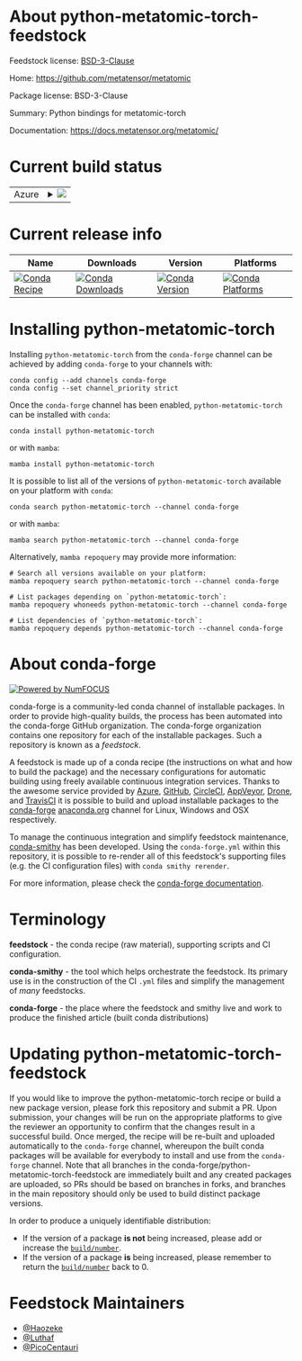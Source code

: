 About python-metatomic-torch-feedstock
======================================

Feedstock license: [BSD-3-Clause](https://github.com/conda-forge/python-metatomic-torch-feedstock/blob/main/LICENSE.txt)

Home: https://github.com/metatensor/metatomic

Package license: BSD-3-Clause

Summary: Python bindings for metatomic-torch

Documentation: https://docs.metatensor.org/metatomic/

Current build status
====================


<table>
    
  <tr>
    <td>Azure</td>
    <td>
      <details>
        <summary>
          <a href="https://dev.azure.com/conda-forge/feedstock-builds/_build/latest?definitionId=26118&branchName=main">
            <img src="https://dev.azure.com/conda-forge/feedstock-builds/_apis/build/status/python-metatomic-torch-feedstock?branchName=main">
          </a>
        </summary>
        <table>
          <thead><tr><th>Variant</th><th>Status</th></tr></thead>
          <tbody><tr>
              <td>linux_64_python3.10.____cpython</td>
              <td>
                <a href="https://dev.azure.com/conda-forge/feedstock-builds/_build/latest?definitionId=26118&branchName=main">
                  <img src="https://dev.azure.com/conda-forge/feedstock-builds/_apis/build/status/python-metatomic-torch-feedstock?branchName=main&jobName=linux&configuration=linux%20linux_64_python3.10.____cpython" alt="variant">
                </a>
              </td>
            </tr><tr>
              <td>linux_64_python3.11.____cpython</td>
              <td>
                <a href="https://dev.azure.com/conda-forge/feedstock-builds/_build/latest?definitionId=26118&branchName=main">
                  <img src="https://dev.azure.com/conda-forge/feedstock-builds/_apis/build/status/python-metatomic-torch-feedstock?branchName=main&jobName=linux&configuration=linux%20linux_64_python3.11.____cpython" alt="variant">
                </a>
              </td>
            </tr><tr>
              <td>linux_64_python3.12.____cpython</td>
              <td>
                <a href="https://dev.azure.com/conda-forge/feedstock-builds/_build/latest?definitionId=26118&branchName=main">
                  <img src="https://dev.azure.com/conda-forge/feedstock-builds/_apis/build/status/python-metatomic-torch-feedstock?branchName=main&jobName=linux&configuration=linux%20linux_64_python3.12.____cpython" alt="variant">
                </a>
              </td>
            </tr><tr>
              <td>linux_64_python3.13.____cp313</td>
              <td>
                <a href="https://dev.azure.com/conda-forge/feedstock-builds/_build/latest?definitionId=26118&branchName=main">
                  <img src="https://dev.azure.com/conda-forge/feedstock-builds/_apis/build/status/python-metatomic-torch-feedstock?branchName=main&jobName=linux&configuration=linux%20linux_64_python3.13.____cp313" alt="variant">
                </a>
              </td>
            </tr><tr>
              <td>linux_aarch64_python3.10.____cpython</td>
              <td>
                <a href="https://dev.azure.com/conda-forge/feedstock-builds/_build/latest?definitionId=26118&branchName=main">
                  <img src="https://dev.azure.com/conda-forge/feedstock-builds/_apis/build/status/python-metatomic-torch-feedstock?branchName=main&jobName=linux&configuration=linux%20linux_aarch64_python3.10.____cpython" alt="variant">
                </a>
              </td>
            </tr><tr>
              <td>linux_aarch64_python3.11.____cpython</td>
              <td>
                <a href="https://dev.azure.com/conda-forge/feedstock-builds/_build/latest?definitionId=26118&branchName=main">
                  <img src="https://dev.azure.com/conda-forge/feedstock-builds/_apis/build/status/python-metatomic-torch-feedstock?branchName=main&jobName=linux&configuration=linux%20linux_aarch64_python3.11.____cpython" alt="variant">
                </a>
              </td>
            </tr><tr>
              <td>linux_aarch64_python3.12.____cpython</td>
              <td>
                <a href="https://dev.azure.com/conda-forge/feedstock-builds/_build/latest?definitionId=26118&branchName=main">
                  <img src="https://dev.azure.com/conda-forge/feedstock-builds/_apis/build/status/python-metatomic-torch-feedstock?branchName=main&jobName=linux&configuration=linux%20linux_aarch64_python3.12.____cpython" alt="variant">
                </a>
              </td>
            </tr><tr>
              <td>linux_aarch64_python3.13.____cp313</td>
              <td>
                <a href="https://dev.azure.com/conda-forge/feedstock-builds/_build/latest?definitionId=26118&branchName=main">
                  <img src="https://dev.azure.com/conda-forge/feedstock-builds/_apis/build/status/python-metatomic-torch-feedstock?branchName=main&jobName=linux&configuration=linux%20linux_aarch64_python3.13.____cp313" alt="variant">
                </a>
              </td>
            </tr><tr>
              <td>osx_64_python3.10.____cpython</td>
              <td>
                <a href="https://dev.azure.com/conda-forge/feedstock-builds/_build/latest?definitionId=26118&branchName=main">
                  <img src="https://dev.azure.com/conda-forge/feedstock-builds/_apis/build/status/python-metatomic-torch-feedstock?branchName=main&jobName=osx&configuration=osx%20osx_64_python3.10.____cpython" alt="variant">
                </a>
              </td>
            </tr><tr>
              <td>osx_64_python3.11.____cpython</td>
              <td>
                <a href="https://dev.azure.com/conda-forge/feedstock-builds/_build/latest?definitionId=26118&branchName=main">
                  <img src="https://dev.azure.com/conda-forge/feedstock-builds/_apis/build/status/python-metatomic-torch-feedstock?branchName=main&jobName=osx&configuration=osx%20osx_64_python3.11.____cpython" alt="variant">
                </a>
              </td>
            </tr><tr>
              <td>osx_64_python3.12.____cpython</td>
              <td>
                <a href="https://dev.azure.com/conda-forge/feedstock-builds/_build/latest?definitionId=26118&branchName=main">
                  <img src="https://dev.azure.com/conda-forge/feedstock-builds/_apis/build/status/python-metatomic-torch-feedstock?branchName=main&jobName=osx&configuration=osx%20osx_64_python3.12.____cpython" alt="variant">
                </a>
              </td>
            </tr><tr>
              <td>osx_64_python3.13.____cp313</td>
              <td>
                <a href="https://dev.azure.com/conda-forge/feedstock-builds/_build/latest?definitionId=26118&branchName=main">
                  <img src="https://dev.azure.com/conda-forge/feedstock-builds/_apis/build/status/python-metatomic-torch-feedstock?branchName=main&jobName=osx&configuration=osx%20osx_64_python3.13.____cp313" alt="variant">
                </a>
              </td>
            </tr><tr>
              <td>osx_arm64_python3.10.____cpython</td>
              <td>
                <a href="https://dev.azure.com/conda-forge/feedstock-builds/_build/latest?definitionId=26118&branchName=main">
                  <img src="https://dev.azure.com/conda-forge/feedstock-builds/_apis/build/status/python-metatomic-torch-feedstock?branchName=main&jobName=osx&configuration=osx%20osx_arm64_python3.10.____cpython" alt="variant">
                </a>
              </td>
            </tr><tr>
              <td>osx_arm64_python3.11.____cpython</td>
              <td>
                <a href="https://dev.azure.com/conda-forge/feedstock-builds/_build/latest?definitionId=26118&branchName=main">
                  <img src="https://dev.azure.com/conda-forge/feedstock-builds/_apis/build/status/python-metatomic-torch-feedstock?branchName=main&jobName=osx&configuration=osx%20osx_arm64_python3.11.____cpython" alt="variant">
                </a>
              </td>
            </tr><tr>
              <td>osx_arm64_python3.12.____cpython</td>
              <td>
                <a href="https://dev.azure.com/conda-forge/feedstock-builds/_build/latest?definitionId=26118&branchName=main">
                  <img src="https://dev.azure.com/conda-forge/feedstock-builds/_apis/build/status/python-metatomic-torch-feedstock?branchName=main&jobName=osx&configuration=osx%20osx_arm64_python3.12.____cpython" alt="variant">
                </a>
              </td>
            </tr><tr>
              <td>osx_arm64_python3.13.____cp313</td>
              <td>
                <a href="https://dev.azure.com/conda-forge/feedstock-builds/_build/latest?definitionId=26118&branchName=main">
                  <img src="https://dev.azure.com/conda-forge/feedstock-builds/_apis/build/status/python-metatomic-torch-feedstock?branchName=main&jobName=osx&configuration=osx%20osx_arm64_python3.13.____cp313" alt="variant">
                </a>
              </td>
            </tr><tr>
              <td>win_64_python3.10.____cpython</td>
              <td>
                <a href="https://dev.azure.com/conda-forge/feedstock-builds/_build/latest?definitionId=26118&branchName=main">
                  <img src="https://dev.azure.com/conda-forge/feedstock-builds/_apis/build/status/python-metatomic-torch-feedstock?branchName=main&jobName=win&configuration=win%20win_64_python3.10.____cpython" alt="variant">
                </a>
              </td>
            </tr><tr>
              <td>win_64_python3.11.____cpython</td>
              <td>
                <a href="https://dev.azure.com/conda-forge/feedstock-builds/_build/latest?definitionId=26118&branchName=main">
                  <img src="https://dev.azure.com/conda-forge/feedstock-builds/_apis/build/status/python-metatomic-torch-feedstock?branchName=main&jobName=win&configuration=win%20win_64_python3.11.____cpython" alt="variant">
                </a>
              </td>
            </tr><tr>
              <td>win_64_python3.12.____cpython</td>
              <td>
                <a href="https://dev.azure.com/conda-forge/feedstock-builds/_build/latest?definitionId=26118&branchName=main">
                  <img src="https://dev.azure.com/conda-forge/feedstock-builds/_apis/build/status/python-metatomic-torch-feedstock?branchName=main&jobName=win&configuration=win%20win_64_python3.12.____cpython" alt="variant">
                </a>
              </td>
            </tr><tr>
              <td>win_64_python3.13.____cp313</td>
              <td>
                <a href="https://dev.azure.com/conda-forge/feedstock-builds/_build/latest?definitionId=26118&branchName=main">
                  <img src="https://dev.azure.com/conda-forge/feedstock-builds/_apis/build/status/python-metatomic-torch-feedstock?branchName=main&jobName=win&configuration=win%20win_64_python3.13.____cp313" alt="variant">
                </a>
              </td>
            </tr>
          </tbody>
        </table>
      </details>
    </td>
  </tr>
</table>

Current release info
====================

| Name | Downloads | Version | Platforms |
| --- | --- | --- | --- |
| [![Conda Recipe](https://img.shields.io/badge/recipe-python--metatomic--torch-green.svg)](https://anaconda.org/conda-forge/python-metatomic-torch) | [![Conda Downloads](https://img.shields.io/conda/dn/conda-forge/python-metatomic-torch.svg)](https://anaconda.org/conda-forge/python-metatomic-torch) | [![Conda Version](https://img.shields.io/conda/vn/conda-forge/python-metatomic-torch.svg)](https://anaconda.org/conda-forge/python-metatomic-torch) | [![Conda Platforms](https://img.shields.io/conda/pn/conda-forge/python-metatomic-torch.svg)](https://anaconda.org/conda-forge/python-metatomic-torch) |

Installing python-metatomic-torch
=================================

Installing `python-metatomic-torch` from the `conda-forge` channel can be achieved by adding `conda-forge` to your channels with:

```
conda config --add channels conda-forge
conda config --set channel_priority strict
```

Once the `conda-forge` channel has been enabled, `python-metatomic-torch` can be installed with `conda`:

```
conda install python-metatomic-torch
```

or with `mamba`:

```
mamba install python-metatomic-torch
```

It is possible to list all of the versions of `python-metatomic-torch` available on your platform with `conda`:

```
conda search python-metatomic-torch --channel conda-forge
```

or with `mamba`:

```
mamba search python-metatomic-torch --channel conda-forge
```

Alternatively, `mamba repoquery` may provide more information:

```
# Search all versions available on your platform:
mamba repoquery search python-metatomic-torch --channel conda-forge

# List packages depending on `python-metatomic-torch`:
mamba repoquery whoneeds python-metatomic-torch --channel conda-forge

# List dependencies of `python-metatomic-torch`:
mamba repoquery depends python-metatomic-torch --channel conda-forge
```


About conda-forge
=================

[![Powered by
NumFOCUS](https://img.shields.io/badge/powered%20by-NumFOCUS-orange.svg?style=flat&colorA=E1523D&colorB=007D8A)](https://numfocus.org)

conda-forge is a community-led conda channel of installable packages.
In order to provide high-quality builds, the process has been automated into the
conda-forge GitHub organization. The conda-forge organization contains one repository
for each of the installable packages. Such a repository is known as a *feedstock*.

A feedstock is made up of a conda recipe (the instructions on what and how to build
the package) and the necessary configurations for automatic building using freely
available continuous integration services. Thanks to the awesome service provided by
[Azure](https://azure.microsoft.com/en-us/services/devops/), [GitHub](https://github.com/),
[CircleCI](https://circleci.com/), [AppVeyor](https://www.appveyor.com/),
[Drone](https://cloud.drone.io/welcome), and [TravisCI](https://travis-ci.com/)
it is possible to build and upload installable packages to the
[conda-forge](https://anaconda.org/conda-forge) [anaconda.org](https://anaconda.org/)
channel for Linux, Windows and OSX respectively.

To manage the continuous integration and simplify feedstock maintenance,
[conda-smithy](https://github.com/conda-forge/conda-smithy) has been developed.
Using the ``conda-forge.yml`` within this repository, it is possible to re-render all of
this feedstock's supporting files (e.g. the CI configuration files) with ``conda smithy rerender``.

For more information, please check the [conda-forge documentation](https://conda-forge.org/docs/).

Terminology
===========

**feedstock** - the conda recipe (raw material), supporting scripts and CI configuration.

**conda-smithy** - the tool which helps orchestrate the feedstock.
                   Its primary use is in the construction of the CI ``.yml`` files
                   and simplify the management of *many* feedstocks.

**conda-forge** - the place where the feedstock and smithy live and work to
                  produce the finished article (built conda distributions)


Updating python-metatomic-torch-feedstock
=========================================

If you would like to improve the python-metatomic-torch recipe or build a new
package version, please fork this repository and submit a PR. Upon submission,
your changes will be run on the appropriate platforms to give the reviewer an
opportunity to confirm that the changes result in a successful build. Once
merged, the recipe will be re-built and uploaded automatically to the
`conda-forge` channel, whereupon the built conda packages will be available for
everybody to install and use from the `conda-forge` channel.
Note that all branches in the conda-forge/python-metatomic-torch-feedstock are
immediately built and any created packages are uploaded, so PRs should be based
on branches in forks, and branches in the main repository should only be used to
build distinct package versions.

In order to produce a uniquely identifiable distribution:
 * If the version of a package **is not** being increased, please add or increase
   the [``build/number``](https://docs.conda.io/projects/conda-build/en/latest/resources/define-metadata.html#build-number-and-string).
 * If the version of a package **is** being increased, please remember to return
   the [``build/number``](https://docs.conda.io/projects/conda-build/en/latest/resources/define-metadata.html#build-number-and-string)
   back to 0.

Feedstock Maintainers
=====================

* [@Haozeke](https://github.com/Haozeke/)
* [@Luthaf](https://github.com/Luthaf/)
* [@PicoCentauri](https://github.com/PicoCentauri/)

